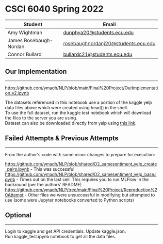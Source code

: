 # CSCI 6040 Spring 2022

| **Student**                | **Email**                            |
|----------------------------|--------------------------------------|
| Amy Wightman               | dunphya20@students.ecu.edu           |
| James Rosebaugh-Nordan     | rosebaughnordanj20@students.ecu.edu  |
| Connor Bullard             | bullardc21@students.ecu.edu          |

## Our Implementation
----------------
https://github.com/ymadh/NLP/blob/main/Final%20Project/OurImplementation_v2.ipynb

The datasets referenced in this notebook use a portion of the kaggle yelp data files above which were created using head() in the shell.\
To use the full dataset, run the kaggle test notebook which will download the files to the server you are using.\
Dataset can also be downloaded directly from yelp using [this link](https://www.yelp.com/dataset/download).

## Failed Attempts & Previous Attempts
-------------------
From the author's code with some minor changes to prepare for execution:

https://github.com/ymadh/NLP/blob/shared/D2_samesentiment_yelp_create_pairs.ipynb - This was successful\
https://github.com/ymadh/NLP/blob/shared/D2_samesentiment_yelp_base.ipynb - Times out on the last cell. This requires you to run MLFlow in the backround (per the authors' README)\
https://github.com/ymadh/NLP/tree/main/Final%20Project/Reproduction%20Attempt - Other files we were unsuccessful in modifying but attempted to use (some were Jupyter notebooks converted to Python scripts)

## Optional
----------------
Login to kaggle and get API credentials.  Update kaggle.json.\
Run kaggle_test.ipynb notebook to get all the data files.